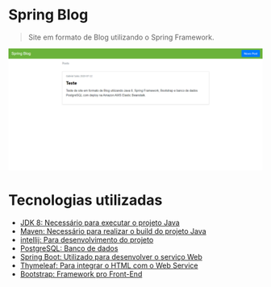 # Spring Blog
> Site em formato de Blog utilizando o Spring Framework.

![](images/Screenshot.png)

# Tecnologias utilizadas
- [JDK 8: Necessário para executar o projeto Java](https://www.oracle.com/br/java/technologies/javase/javase-jdk8-downloads.html)
- [Maven: Necessário para realizar o build do projeto Java](https://maven.apache.org/)
- [intellij: Para desenvolvimento do projeto](http://www.eclipse.org/downloads/packages/eclipse-ide-java-ee-developers/oxygen3a)
- [PostgreSQL: Banco de dados](https://www.postgresql.org/)
- [Spring Boot: Utilizado para desenvolver o serviço Web](https://spring.io/)
- [Thymeleaf: Para integrar o HTML com o Web Service](https://www.thymeleaf.org/)
- [Bootstrap: Framework pro Front-End](https://getbootstrap.com/)


